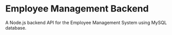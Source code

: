 # Employee Management Backend

A Node.js backend API for the Employee Management System using MySQL database.

